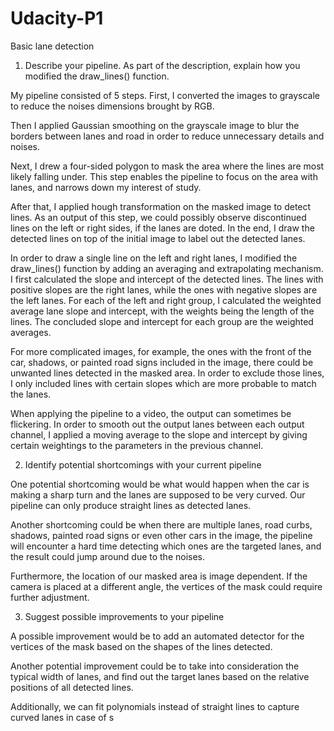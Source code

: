 # Udacity-P1
Basic lane detection
1. Describe your pipeline. As part of the description, explain how you modified the draw_lines() function.

My pipeline consisted of 5 steps. First, I converted the images to grayscale to reduce the noises dimensions brought by RGB. 
 
Then I applied Gaussian smoothing on the grayscale image to blur the borders between lanes and road in order to reduce unnecessary details and noises. 
 

Next, I drew a four-sided polygon to mask the area where the lines are most likely falling under. This step enables the pipeline to focus on the area with lanes, and narrows down my interest of study. 

 

After that, I applied hough transformation on the masked image to detect lines. As an output of this step, we could possibly observe discontinued lines on the left or right sides, if the lanes are doted. In the end, I draw the detected lines on top of the initial image to label out the detected lanes.
 
In order to draw a single line on the left and right lanes, I modified the draw_lines() function by adding an averaging and extrapolating mechanism. I first calculated the slope and intercept of the detected lines. The lines with positive slopes are the right lanes, while the ones with negative slopes are the left lanes. For each of the left and right group, I calculated the weighted average lane slope and intercept, with the weights being the length of the lines. The concluded slope and intercept for each group are the weighted averages. 
 

For more complicated images, for example, the ones with the front of the car, shadows, or painted road signs included in the image, there could be unwanted lines detected in the masked area. In order to exclude those lines, I only included lines with certain slopes which are more probable to match the lanes.

When applying the pipeline to a video, the output can sometimes be flickering. In order to smooth out the output lanes between each output channel, I applied a moving average to the slope and intercept by giving certain weightings to the parameters in the previous channel.

2. Identify potential shortcomings with your current pipeline

One potential shortcoming would be what would happen when the car is making a sharp turn and the lanes are supposed to be very curved. Our pipeline can only produce straight lines as detected lanes. 

Another shortcoming could be when there are multiple lanes, road curbs, shadows, painted road signs or even other cars in the image, the pipeline will encounter a hard time detecting which ones are the targeted lanes, and the result could jump around due to the noises.

Furthermore, the location of our masked area is image dependent. If the camera is placed at a different angle, the vertices of the mask could require further adjustment.

3. Suggest possible improvements to your pipeline

A possible improvement would be to add an automated detector for the vertices of the mask based on the shapes of the lines detected.

Another potential improvement could be to take into consideration the typical width of lanes, and find out the target lanes based on the relative positions of all detected lines. 

Additionally, we can fit polynomials instead of straight lines to capture curved lanes in case of s

